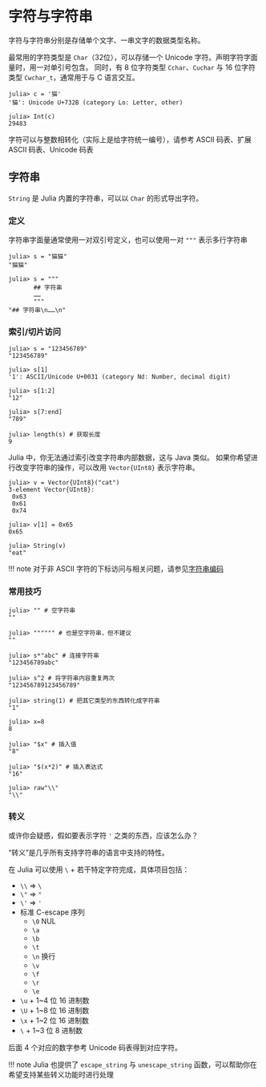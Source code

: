 # 字符与字符串
字符与字符串分别是存储单个文字、一串文字的数据类型名称。

最常用的字符类型是 `Char`（32位），可以存储一个 Unicode 字符。声明字符字面量时，用一对单引号包含。
同时，有 8 位字符类型 `Cchar`、`Cuchar` 与 16 位字符类型 `Cwchar_t`，通常用于与 C 语言交互。
```julia-repl
julia> c = '猫'
'猫': Unicode U+732B (category Lo: Letter, other)

julia> Int(c)
29483
```

字符可以与整数相转化（实际上是给字符统一编号），请参考 ASCII 码表、扩展 ASCII 码表、Unicode 码表

## 字符串
`String` 是 Julia 内置的字符串，可以以 `Char` 的形式导出字符。

### 定义
字符串字面量通常使用一对双引号定义，也可以使用一对 `"""` 表示多行字符串
```julia-repl
julia> s = "猫猫"
"猫猫"

julia> s = """
       ## 字符串
       ……
       """
"## 字符串\n……\n"
```

### 索引/切片访问
```julia-repl
julia> s = "123456789"
"123456789"

julia> s[1]
'1': ASCII/Unicode U+0031 (category Nd: Number, decimal digit)

julia> s[1:2]
"12"

julia> s[7:end]
"789"

julia> length(s) # 获取长度
9
```

Julia 中，你无法通过索引改变字符串内部数据，这与 Java 类似。
如果你希望进行改变字符串的操作，可以改用 `Vector{UInt8}` 表示字符串。
```julia-repl
julia> v = Vector{UInt8}("cat")
3-element Vector{UInt8}:
 0x63
 0x61
 0x74

julia> v[1] = 0x65
0x65

julia> String(v)
"eat"
```

!!! note
	对于非 ASCII 字符的下标访问与相关问题，请参见[字符串编码](../advanced/string_code.md)

### 常用技巧
```julia-repl
julia> "" # 空字符串
""

julia> """""" # 也是空字符串，但不建议
""

julia> s*"abc" # 连接字符串
"123456789abc"

julia> s^2 # 将字符串内容重复两次
"123456789123456789"

julia> string(1) # 把其它类型的东西转化成字符串
"1"

julia> x=8
8

julia> "$x" # 插入值
"8"

julia> "$(x*2)" # 插入表达式
"16"

julia> raw"\\"
"\\"
```

### 转义
或许你会疑惑，假如要表示字符 `'` 之类的东西，应该怎么办？

“转义”是几乎所有支持字符串的语言中支持的特性。

在 Julia 可以使用 `\` + 若干特定字符完成，具体项目包括：
* `\\` => `\`
* `\"` => `"`
* `\'` => `'`
* 标准 C-escape 序列
	* `\0` NUL
	* `\a`
	* `\b`
	* `\t`
	* `\n` 换行
	* `\v`
	* `\f`
	* `\r`
	* `\e`
* `\u` + 1~4 位 16 进制数
* `\U` + 1~8 位 16 进制数
* `\x` + 1~2 位 16 进制数
* `\` + 1~3 位 8 进制数

后面 4 个对应的数字参考 Unicode 码表得到对应字符。

!!! note
	Julia 也提供了 `escape_string` 与 `unescape_string` 函数，可以帮助你在希望支持某些转义功能时进行处理
